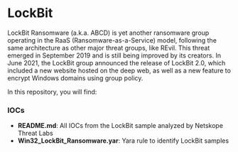 # LockBit
LockBit Ransomware (a.k.a. ABCD) is yet another ransomware group operating in the RaaS (Ransomware-as-a-Service) model, following the same architecture as other major threat groups, like REvil. This threat emerged in September 2019 and is still being improved by its creators. In June 2021, the LockBit group announced the release of LockBit 2.0, which included a new website hosted on the deep web, as well as a new feature to encrypt Windows domains using group policy.


In this repository, you will find:

### IOCs
* **README.md**: All IOCs from the LockBit sample analyzed by Netskope Threat Labs
* **Win32_LockBit_Ransomware.yar**: Yara rule to identify LockBit samples
